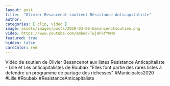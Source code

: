 ```yaml
---
layout: post
title:  "Olivier Besancenot soutient Résistance Anticapitaliste"
author: 
categories: [ clip, video ]
image: assets/images/posts/2020-03-06-besancenotsoutien.png
video: https://www.youtube.com/embed/TwjHPkfYMM8
featured: true
hidden: false
cardColor: red
---
```


Vidéo de soutien de Olivier Besancenot aux listes Résistance Anticapitaliste - Lille et Les anticapitalistes de Roubaix 
"Elles font partie des rares listes à defendre un programme de partage des richesses" #Municipales2020 #Lille #Roubaix #ResistanceAnticapitaliste
